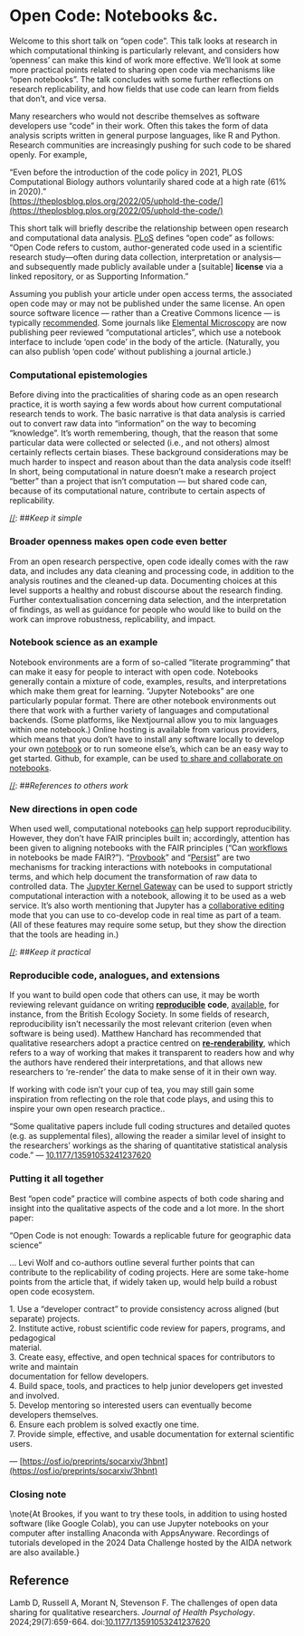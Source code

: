 # Open Code: Notebooks \&c.

[//]: ##*Outline*

Welcome to this short talk on “open code”.  This talk looks at research in which computational thinking is particularly relevant, and considers how ‘openness’ can make this kind of work more effective.  We’ll look at some more practical points related to sharing open code via mechanisms like “open notebooks”.  The talk concludes with some further reflections on research replicability, and how fields that use code can learn from fields that don’t, and vice versa.

[//]: ##*Introduction*

Many researchers who would not describe themselves as software developers use “code” in their work.  Often this takes the form of data analysis scripts written in general purpose languages, like R and Python.  Research communities are increasingly pushing for such code to be shared openly.  For example,

“Even before the introduction of the code policy in 2021, PLOS Computational Biology authors voluntarily shared code at a high rate (61% in 2020).”  
[https://theplosblog.plos.org/2022/05/uphold-the-code/](https://theplosblog.plos.org/2022/05/uphold-the-code/) 

This short talk will briefly describe the relationship between open research and computational data analysis.   [PLoS](https://plos.org/open-science/open-code/) defines “open code” as follows: “Open Code refers to custom, author-generated code used in a scientific research study—often during data collection, interpretation or analysis—and subsequently made publicly available under a [suitable] **license** via a linked repository, or as Supporting Information.”

Assuming you publish your article under open access terms, the associated open code may or may not be published under the same license.  An open source software licence — rather than a Creative Commons licence — is typically [recommended](https://journals.plos.org/plosone/s/materials-software-and-code-sharing#loc-sharing-code).  Some journals like [Elemental Microscopy](https://www.elementalmicroscopy.com/) are now publishing peer reviewed “computational articles”, which use a notebook interface to include ‘open code’ in the body of the article.  (Naturally, you can also publish ‘open code’ without publishing a journal article.)

[//]: ##*Flow*

### **Computational epistemologies**

Before diving into the practicalities of sharing code as an open research practice, it is worth saying a few words about how current computational research tends to work.  The basic narrative is that data analysis is carried out to convert raw data into “information” on the way to becoming “knowledge”.  It’s worth remembering, though, that the reason that some particular data were collected or selected (i.e., and not others) almost certainly reflects certain biases.  These background considerations may be much harder to inspect and reason about than the data analysis code itself\!   In short, being computational in nature doesn’t make a research project “better” than a project that isn’t computation — but shared code can, because of its computational nature, contribute to certain aspects of replicability.

[//]: ##*Keep it simple*

### **Broader openness makes open code even better**

From an open research perspective, open code ideally comes with the raw data, and includes any data cleaning and processing code, in addition to the analysis routines and the cleaned-up data.  Documenting choices at this level supports a healthy and robust discourse about the research finding.  Further contextualisation concerning data selection, and the interpretation of findings, as well as guidance for people who would like to build on the work can improve robustness, replicability, and impact.

### **Notebook science as an example**

Notebook environments are a form of so-called “literate programming” that can make it easy for people to interact with open code. Notebooks generally contain a mixture of code, examples, results, and interpretations which make them great for learning. “Jupyter Notebooks” are one particularly popular format.  There are other notebook environments out there that work with a further variety of languages and computational backends. (Some platforms, like Nextjournal allow you to mix languages within one notebook.) Online hosting is available from various providers, which means that you don’t have to install any software locally to develop your own [notebook](https://www.dataschool.io/cloud-services-for-jupyter-notebook/) or to run someone else’s, which can be an easy way to get started.  Github, for example, can be used [to share and collaborate on notebooks](https://reproducible-science-curriculum.github.io/sharing-RR-Jupyter/01-sharing-github/).

[//]: ##*References to others work*

### **New directions in open code**

When used well, computational notebooks [can](https://academic.oup.com/gigascience/article/doi/10.1093/gigascience/giad113/7516267) help support reproducibility.  However, they don’t have FAIR principles built in; accordingly, attention has been given to aligning notebooks with the FAIR principles (“Can [workflows](https://fair-workflows.github.io/project.html) in notebooks be made FAIR?”).  “[Provbook](https://github.com/Sheeba-Samuel/ProvBook)” and “[Persist](https://onlinelibrary.wiley.com/doi/10.1111/cgf.15092?af=R)” are two mechanisms for tracking interactions with notebooks in computational terms, and which help document the transformation of raw data to controlled data.   The [Jupyter Kernel Gateway](https://jupyter-kernel-gateway.readthedocs.io/en/latest/) can be used to support strictly computational interaction with a notebook, allowing it to be used as a web service.  It’s also worth mentioning that Jupyter has a [collaborative editing](https://datasciencenotebook.org/jupyter-realtime-collaboration) mode that you can use to co-develop code in real time as part of a team.  (All of these features may require some setup, but they show the direction that the tools are heading in.)

[//]: ##*Keep it practical*

### **Reproducible code, analogues, and extensions**

If you want to build open code that others can use, it may be worth reviewing relevant guidance on writing [**reproducible**](https://academic.oup.com/gigascience/article/doi/10.1093/gigascience/giad113/7516267) **code**, [available](https://www.britishecologicalsociety.org/wp-content/uploads/2019/06/BES-Guide-Reproducible-Code-2019.pdf), for instance, from the British Ecology Society.  In some fields of research, reproducibility isn’t necessarily the most relevant criterion (even when software is being used).  Matthew Hanchard has recommended that qualitative researchers adopt a practice centred on [**re-renderability**](https://www.sheffield.ac.uk/ihuman/our-work/human-futures/fostering-cultures-open-qualitative-research), which refers to a way of working that makes it transparent to readers how and why the authors have rendered their interpretations, and that allows new researchers to ‘re-render’ the data to make sense of it in their own way. 

If working with code isn’t your cup of tea, you may still gain some inspiration from reflecting on the role that code plays, and using this to inspire your own open research practice.. 

“Some qualitative papers include full coding structures and detailed quotes (e.g. as supplemental files), allowing the reader a similar level of insight to the researchers’ workings as the sharing of quantitative statistical analysis code.” — [10.1177/13591053241237620](https://doi-org.oxfordbrookes.idm.oclc.org/10.1177/13591053241237620)

### **Putting it all together**

Best “open code” practice will combine aspects of both code sharing and insight into the qualitative aspects of the code and a lot more.  In the short paper:

“Open Code is not enough: Towards a replicable future for geographic data science”

… Levi Wolf and co-authors outline several further points that can contribute to the replicability of coding projects. Here are some take-home points from the article that, if widely taken up, would help build a robust open code ecosystem.

1\. Use a “developer contract” to provide consistency across aligned (but separate) projects.  
2\. Institute active, robust scientific code review for papers, programs, and pedagogical  
material.  
3\. Create easy, effective, and open technical spaces for contributors to write and maintain  
documentation for fellow developers.  
4\. Build space, tools, and practices to help junior developers get invested and involved.  
5\. Develop mentoring so interested users can eventually become developers themselves.  
6\. Ensure each problem is solved exactly one time.  
7\. Provide simple, effective, and usable documentation for external scientific users.

— [https://osf.io/preprints/socarxiv/3hbnt](https://osf.io/preprints/socarxiv/3hbnt) 

### **Closing note**

\note{At Brookes, if you want to try these tools, in addition to using hosted software (like Google Colab), you can use Jupyter notebooks on your computer after installing Anaconda with AppsAnyware.  Recordings of tutorials developed in the 2024 Data Challenge hosted by the AIDA network are also available.}

## Reference

Lamb D, Russell A, Morant N, Stevenson F. The challenges of open data sharing for qualitative researchers. *Journal of Health Psychology*. 2024;29(7):659-664. doi:[10.1177/13591053241237620](https://doi-org.oxfordbrookes.idm.oclc.org/10.1177/13591053241237620)  
